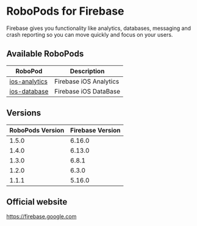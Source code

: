 # RoboPods for Firebase

Firebase gives you functionality like analytics, databases, messaging and crash reporting so you can move quickly and focus on your users.

## Available RoboPods

| RoboPod                           | Description                         |
|-----------------------------------|-------------------------------------|
| [ios-analytics](ios-analytics/)   | Firebase iOS Analytics              |
| [ios-database](ios-database/)     | Firebase iOS DataBase               |

## Versions

| RoboPods Version  | Firebase Version    |
|-------------------|---------------------|
| 1.5.0             | 6.16.0              |
| 1.4.0             | 6.13.0              |
| 1.3.0             | 6.8.1               |
| 1.2.0             | 6.3.0               |
| 1.1.1             | 5.16.0              |

## Official website

https://firebase.google.com

